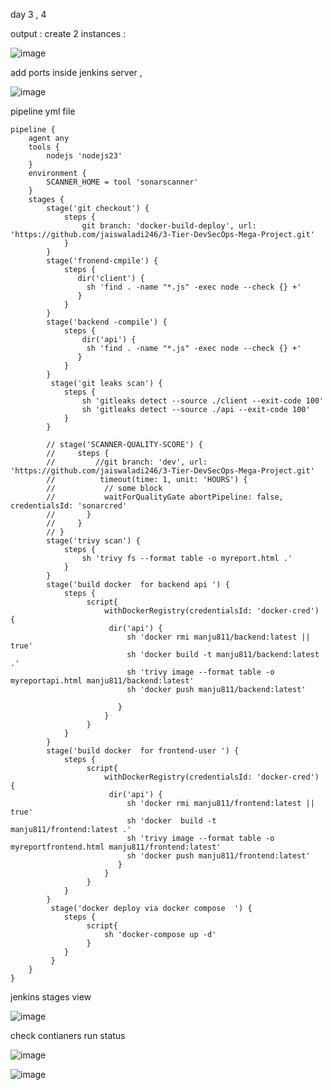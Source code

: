 day 3 , 4 

output : 
create 2 instances : 

![image](https://github.com/user-attachments/assets/2dc65223-4b68-413d-9784-98e0fa00df80)


add ports inside jenkins server , 

![image](https://github.com/user-attachments/assets/62093d87-cf5f-4f9c-be62-d5084d5caf7c)


pipeline yml file 

```
pipeline {
    agent any
    tools {
        nodejs 'nodejs23'
    }
    environment {
        SCANNER_HOME = tool 'sonarscanner'
    }
    stages {
        stage('git checkout') {
            steps {
                git branch: 'docker-build-deploy', url: 'https://github.com/jaiswaladi246/3-Tier-DevSecOps-Mega-Project.git'
            }
        }
        stage('fronend-cmpile') {
            steps {
               dir('client') {
                 sh 'find . -name "*.js" -exec node --check {} +'
               }
            }
        }
        stage('backend -compile') {
            steps {
                dir('api') {
                 sh 'find . -name "*.js" -exec node --check {} +'
               }
            }
        }
         stage('git leaks scan') {
            steps {
                sh 'gitleaks detect --source ./client --exit-code 100'
                sh 'gitleaks detect --source ./api --exit-code 100'
            }
        }
        
        // stage('SCANNER-QUALITY-SCORE') {
        //     steps {
        //         //git branch: 'dev', url: 'https://github.com/jaiswaladi246/3-Tier-DevSecOps-Mega-Project.git'
        //          timeout(time: 1, unit: 'HOURS') {
        //           // some block
        //           waitForQualityGate abortPipeline: false, credentialsId: 'sonarcred'
        //       }
        //     }
        // }
        stage('trivy scan') {
            steps {
                sh 'trivy fs --format table -o myreport.html .'
            }
        }
        stage('build docker  for backend api ') {
            steps {
                 script{
                     withDockerRegistry(credentialsId: 'docker-cred') {
                      dir('api') {
                          sh 'docker rmi manju811/backend:latest || true'
                          sh 'docker build -t manju811/backend:latest .'
                          sh 'trivy image --format table -o myreportapi.html manju811/backend:latest'
                          sh 'docker push manju811/backend:latest'
                          
                        }
                     }
                 }
            }
        }
        stage('build docker  for frontend-user ') {
            steps {
                 script{
                     withDockerRegistry(credentialsId: 'docker-cred') {
                      dir('api') {
                          sh 'docker rmi manju811/frontend:latest || true'
                          sh 'docker  build -t manju811/frontend:latest .'
                          sh 'trivy image --format table -o myreportfrontend.html manju811/frontend:latest'
                          sh 'docker push manju811/frontend:latest'
                        }
                     }
                 }
            }
        }
         stage('docker deploy via docker compose  ') {
            steps {
                 script{
                     sh 'docker-compose up -d'
                 }
            }
         }
    } 
}

```

jenkins stages view 

![image](https://github.com/user-attachments/assets/41422369-3de5-443e-ba0e-6eedfbca1df1)


check contianers run status 

![image](https://github.com/user-attachments/assets/96213bd7-0ef0-4b2a-be67-0d48008ad6c1)



![image](https://github.com/user-attachments/assets/b376aa70-588e-43ef-9212-20bb6cba86aa)
